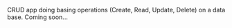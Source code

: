 CRUD app doing basing operations (Create, Read, Update, Delete) on a data base.
Coming soon...

 
 
